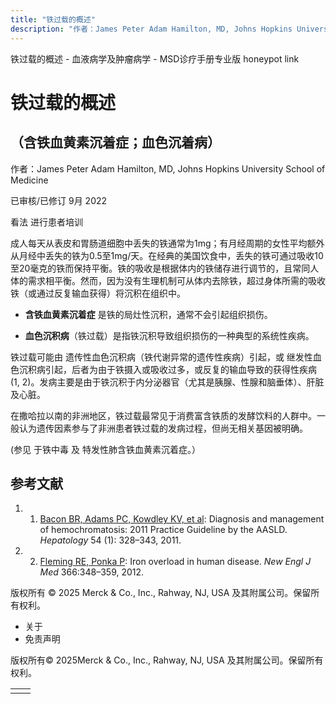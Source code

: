 ```yaml
---
title: "铁过载的概述"
description: "作者：James Peter Adam Hamilton, MD, Johns Hopkins University School of Medicine"
---
```


﻿铁过载的概述 \- 血液病学及肿瘤病学 \- MSD诊疗手册专业版 honeypot link

# 铁过载的概述

## （含铁血黄素沉着症；血色沉着病）

作者：James Peter Adam Hamilton, MD, Johns Hopkins University School of Medicine

已审核/已修订 9月 2022

看法 进行患者培训

成人每天从表皮和胃肠道细胞中丢失的铁通常为1mg；有月经周期的女性平均额外从月经中丢失的铁为0.5至1mg/天。在经典的美国饮食中，丢失的铁可通过吸收10至20毫克的铁而保持平衡。铁的吸收是根据体内的铁储存进行调节的，且常同人体的需求相平衡。然而，因为没有生理机制可从体内去除铁，超过身体所需的吸收铁（或通过反复输血获得）将沉积在组织中。

- **含铁血黄素沉着症** 是铁的局灶性沉积，通常不会引起组织损伤。

- **血色沉积病**（铁过载）是指铁沉积导致组织损伤的一种典型的系统性疾病。


铁过载可能由 遗传性血色沉积病（铁代谢异常的遗传性疾病）引起，或 继发性血色沉积病引起，后者为由于铁摄入或吸收过多，或反复的输血导致的获得性疾病 (1, 2)。发病主要是由于铁沉积于内分泌器官（尤其是胰腺、性腺和脑垂体）、肝脏及心脏。

在撒哈拉以南的非洲地区，铁过载最常见于消费富含铁质的发酵饮料的人群中。一般认为遗传因素参与了非洲患者铁过载的发病过程，但尚无相关基因被明确。

(参见 于铁中毒 及 特发性肺含铁血黄素沉着症。）

## 参考文献

1. 1. [Bacon BR, Adams PC, Kowdley KV, et al](https://www.ncbi.nlm.nih.gov/pmc/articles/PMC3149125/): Diagnosis and management of hemochromatosis: 2011 Practice Guideline by the AASLD. _Hepatology_ 54 (1): 328–343, 2011.

2. 2. [Fleming RE, Ponka P](http://www.nejm.org/doi/full/10.1056/NEJMra1004967): Iron overload in human disease. _New Engl J Med_ 366:348–359, 2012.




版权所有 © 2025
Merck & Co., Inc., Rahway, NJ, USA 及其附属公司。保留所有权利。

- 关于
- 免责声明

版权所有© 2025Merck & Co., Inc., Rahway, NJ, USA 及其附属公司。保留所有权利。

|     |     |
| --- | --- |
|  |  |